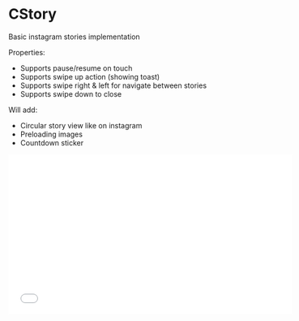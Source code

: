 # CStory
Basic instagram stories implementation

Properties:  

- Supports pause/resume on touch  
- Supports swipe up action (showing toast)  
- Supports swipe right & left for navigate between stories  
- Supports swipe down to close  

Will add:  

- Circular story view like on instagram  
- Preloading images  
- Countdown sticker 


<iframe width="560" height="315" src="//sendvid.com/embed/jtsitgkc" frameborder="0" allowfullscreen></iframe>
